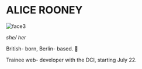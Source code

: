 # ALICE ROONEY

![face3](https://user-images.githubusercontent.com/7852203/194050312-d22f7ad9-49fa-4844-8fcc-d17382b8b57e.jpg)

*she/ her*

British- born, Berlin- based. 🥨

Trainee web- developer with the DCI, starting July 22. 


